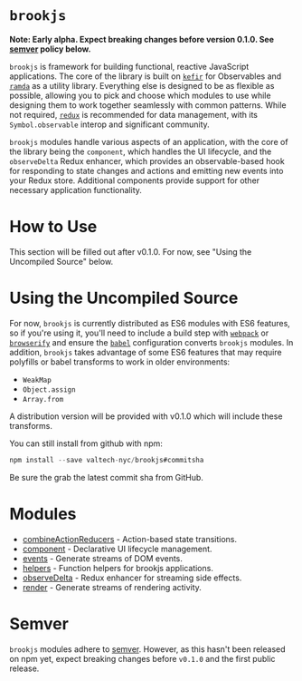 # `brookjs`

**Note: Early alpha. Expect breaking changes before version 0.1.0. See [semver](#semver) policy below.**

`brookjs` is framework for building functional, reactive JavaScript applications. The core of the library is built on [`kefir`][kefir] for Observables and [`ramda`][ramda] as a utility library. Everything else is designed to be as flexible as possible, allowing you to pick and choose which modules to use while designing them to work together seamlessly with common patterns. While not required, [`redux`][redux] is recommended for data management, with its `Symbol.observable` interop and significant community.

`brookjs` modules handle various aspects of an application, with the core of the library being the `component`, which handles the UI lifecycle, and the `observeDelta` Redux enhancer, which provides an observable-based hook for responding to state changes and actions and emitting new events into your Redux store. Additional components provide support for other necessary application functionality.

# How to Use

This section will be filled out after v0.1.0. For now, see "Using the Uncompiled Source" below.

# Using the Uncompiled Source

For now, `brookjs` is currently distributed as ES6 modules with ES6 features, so if you're using it, you'll need to include a build step with [`webpack`][webpack] or [`browserify`][browserify] and ensure the [`babel`][babel] configuration converts `brookjs` modules. In addition, `brookjs` takes advantage of some ES6 features that may require polyfills or babel transforms to work in older environments:

* `WeakMap`
* `Object.assign`
* `Array.from`

A distribution version will be provided with v0.1.0 which will include these transforms.

You can still install from github with npm:

```js
npm install --save valtech-nyc/brookjs#commitsha
```

Be sure the grab the latest commit sha from GitHub.

# Modules

* [combineActionReducers][] - Action-based state transitions.
* [component][] - Declarative UI lifecycle management.
* [events][] - Generate streams of DOM events.
* [helpers][] - Function helpers for brookjs applications.
* [observeDelta][] - Redux enhancer for streaming side effects.
* [render][] - Generate streams of rendering activity.

# Semver

`brookjs` modules adhere to [semver][]. However, as this hasn't been released on npm yet, expect breaking changes before `v0.1.0` and the first public release.

  [kefir]: http://rpominov.github.io/kefir/
  [ramda]: http://ramdajs.com/
  [redux]: http://redux.js.org/
  [combineActionReducers]: combineActionReducers/README.md
  [component]: component/README.md
  [events]: events/README.md
  [helpers]: helpers/README.md
  [observeDelta]: observeDelta/README.md
  [render]: render/README.md
  [webpack]: https://webpack.github.io/
  [browserify]: http://browserify.org/
  [babel]: https://babeljs.io/
  [semver]: http://semver.org/
